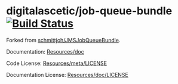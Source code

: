 digitalascetic/job-queue-bundle [![Build Status](https://travis-ci.com/digitalascetic/JMSJobQueueBundle.svg?branch=master)](http://travis-ci.org/digitalascetic/JMSJobQueueBundle)
=================

Forked from [schmittjoh/JMSJobQueueBundle](https://github.com/schmittjoh/JMSJobQueueBundle).


Documentation: 
[Resources/doc](http://jmsyst.com/bundles/JMSJobQueueBundle)
    

Code License:
[Resources/meta/LICENSE](https://github.com/schmittjoh/JMSJobQueueBundle/blob/master/Resources/meta/LICENSE)


Documentation License:
[Resources/doc/LICENSE](https://github.com/schmittjoh/JMSJobQueueBundle/blob/master/Resources/doc/LICENSE)